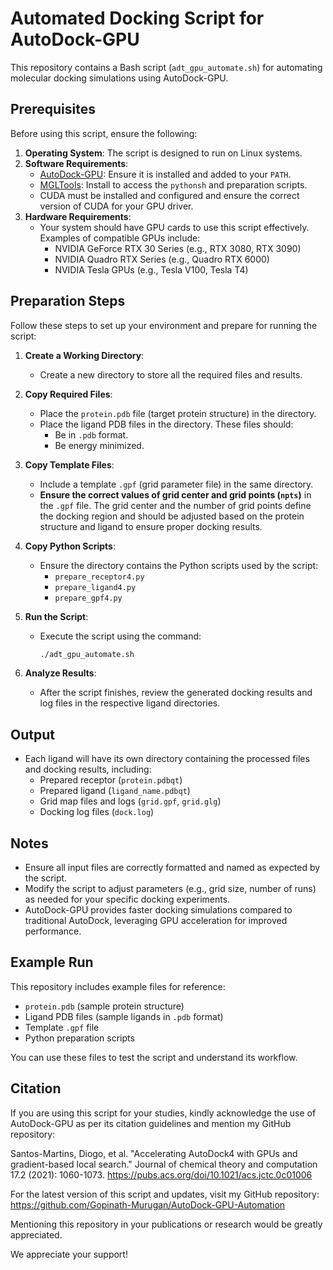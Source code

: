 # Automated Docking Script for AutoDock-GPU

This repository contains a Bash script (`adt_gpu_automate.sh`) for automating molecular docking simulations using AutoDock-GPU.

## Prerequisites

Before using this script, ensure the following:

1. **Operating System**: The script is designed to run on Linux systems.
2. **Software Requirements**:
   - [AutoDock-GPU](https://ccsb.scripps.edu/autodock-gpu/): Ensure it is installed and added to your `PATH`.
   - [MGLTools](https://ccsb.scripps.edu/mgltools/): Install to access the `pythonsh` and preparation scripts.
   - CUDA must be installed and configured and ensure the correct version of CUDA for your GPU driver.
3. **Hardware Requirements**:
   - Your system should have GPU cards to use this script effectively. Examples of compatible GPUs include:
     - NVIDIA GeForce RTX 30 Series (e.g., RTX 3080, RTX 3090)
     - NVIDIA Quadro RTX Series (e.g., Quadro RTX 6000)
     - NVIDIA Tesla GPUs (e.g., Tesla V100, Tesla T4)

## Preparation Steps

Follow these steps to set up your environment and prepare for running the script:

1. **Create a Working Directory**:

   - Create a new directory to store all the required files and results.

2. **Copy Required Files**:

   - Place the `protein.pdb` file (target protein structure) in the directory.
   - Place the ligand PDB files in the directory. These files should:
     - Be in `.pdb` format.
     - Be energy minimized.

3. **Copy Template Files**:

   - Include a template `.gpf` (grid parameter file) in the same directory.
   - **Ensure the correct values of grid center and grid points (`npts`)** in the `.gpf` file. The grid center and the number of grid points define the docking region and should be adjusted based on the protein structure and ligand to ensure proper docking results.

4. **Copy Python Scripts**:

   - Ensure the directory contains the Python scripts used by the script:
     - `prepare_receptor4.py`
     - `prepare_ligand4.py`
     - `prepare_gpf4.py`

5. **Run the Script**:

   - Execute the script using the command:
     ```bash
     ./adt_gpu_automate.sh
     ```

6. **Analyze Results**:

   - After the script finishes, review the generated docking results and log files in the respective ligand directories.

## Output

- Each ligand will have its own directory containing the processed files and docking results, including:
  - Prepared receptor (`protein.pdbqt`)
  - Prepared ligand (`ligand_name.pdbqt`)
  - Grid map files and logs (`grid.gpf`, `grid.glg`)
  - Docking log files (`dock.log`)

## Notes

- Ensure all input files are correctly formatted and named as expected by the script.
- Modify the script to adjust parameters (e.g., grid size, number of runs) as needed for your specific docking experiments.
- AutoDock-GPU provides faster docking simulations compared to traditional AutoDock, leveraging GPU acceleration for improved performance.

## Example Run

This repository includes example files for reference:
- `protein.pdb` (sample protein structure)
- Ligand PDB files (sample ligands in `.pdb` format)
- Template `.gpf` file
- Python preparation scripts

You can use these files to test the script and understand its workflow.

## Citation

If you are using this script for your studies, kindly acknowledge the use of AutoDock-GPU as per its citation guidelines and mention my GitHub repository:

Santos-Martins, Diogo, et al. "Accelerating AutoDock4 with GPUs and gradient-based local search." Journal of chemical theory and computation 17.2 (2021): 1060-1073. https://pubs.acs.org/doi/10.1021/acs.jctc.0c01006

For the latest version of this script and updates, visit my GitHub repository:
https://github.com/Gopinath-Murugan/AutoDock-GPU-Automation

Mentioning this repository in your publications or research would be greatly appreciated.

We appreciate your support!
